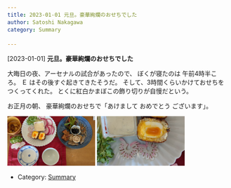 ```yaml
---
title: 2023-01-01 元旦。豪華絢爛のおせちでした
author: Satoshi Nakagawa
category: Summary

---
```


[2023-01-01] **元旦。豪華絢爛のおせちでした** 

 大晦日の夜、アーセナルの試合があったので、
ぼくが寝たのは 午前4時半ころ。
Ｅ はその後すぐ起きてきたそうだ。
そして、3時間くらいかけておせちをつくってくれた。
とくに紅白かまぼこの飾り切りが自慢だという。

 お正月の朝、
豪華絢爛のおせちで「あけまして おめでとう ございます」。

<img src="/pict/2023-01-01-osechi-1.jpg" alt="" width="200"/>
<img src="/pict/2023-01-01-osechi-2.jpg" alt="" width="200"/></a>

- Category: [Summary](https://merapano.github.io/categories.html#Summary)


